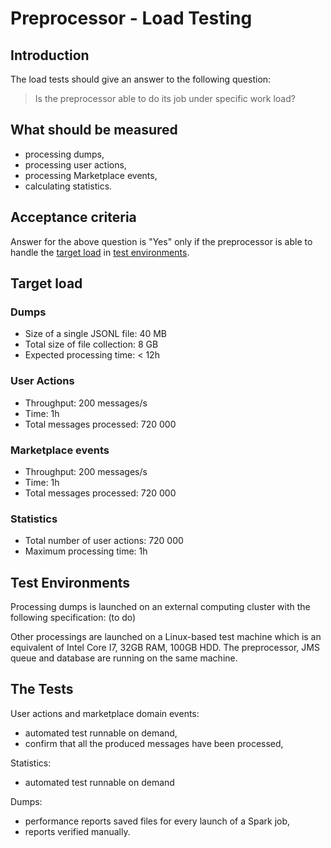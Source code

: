 # Preprocessor - Load Testing

## Introduction

The load tests should give an answer to the following question: 

> Is the preprocessor able to do its job under specific work load?


## What should be measured

- processing dumps,
- processing user actions,
- processing Marketplace events,
- calculating statistics.


## Acceptance criteria

Answer for the above question is "Yes" only if the preprocessor is able to handle the [target load](#target-load) in 
[test environments](#test-environments).


## Target load

### Dumps

- Size of a single JSONL file: 40 MB
- Total size of file collection: 8 GB
- Expected processing time: < 12h

### User Actions

- Throughput: 200 messages/s
- Time: 1h
- Total messages processed: 720 000


### Marketplace events

- Throughput: 200 messages/s
- Time: 1h
- Total messages processed: 720 000


### Statistics

- Total number of user actions: 720 000
- Maximum processing time: 1h


## Test Environments

Processing dumps is launched on an external computing cluster with the following specification:
(to do)

Other processings are launched on a Linux-based test machine which is an equivalent of Intel Core I7, 32GB RAM, 
100GB HDD. The preprocessor, JMS queue and database are running on the same machine.


## The Tests

User actions and marketplace domain events:
- automated test runnable on demand,
- confirm that all the produced messages have been processed,

Statistics:
- automated test runnable on demand

Dumps:
- performance reports saved files for every launch of a Spark job,
- reports verified manually.
